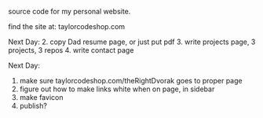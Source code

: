 source code for my personal website.

find the site at: taylorcodeshop.com


Next Day:
2. copy Dad resume page, or just put pdf
3. write projects page, 3 projects, 3 repos
4. write contact page

Next Day:
1. make sure taylorcodeshop.com/theRightDvorak goes to proper page
2. figure out how to make links white when on page, in sidebar
3. make favicon
4. publish?
